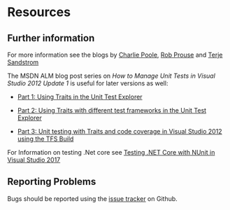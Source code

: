 # Resources

## Further information

For more information see the blogs by [Charlie Poole](http://nunit.com/articles/), [Rob Prouse](https://alteridem.net/) and [Terje Sandstrom](https://hermit.no)

The MSDN ALM blog post series on _How to Manage Unit Tests in Visual Studio 2012 Update 1_ is useful for later versions as well:

* [Part 1: Using Traits in the Unit Test Explorer](https://devblogs.microsoft.com/devops/how-to-manage-unit-tests-in-visual-studio-2012-update-1-part-1using-traits-in-the-unit-test-explorer/)

* [Part 2: Using Traits with different test frameworks in the Unit Test Explorer](https://devblogs.microsoft.com/devops/part-2using-traits-with-different-test-frameworks-in-the-unit-test-explorer/)

* [Part 3: Unit testing with Traits and code coverage in Visual Studio 2012 using the TFS Build](https://devblogs.microsoft.com/devops/part-3-unit-testing-with-traits-and-code-coverage-in-visual-studio-2012-using-the-tfs-build-and-the-new-nuget-adapter-approach/)

For Information on testing .Net core see  [Testing .NET Core with NUnit in Visual Studio 2017](https://alteridem.net/2017/05/04/test-net-core-nunit-vs2017/)

## Reporting Problems

Bugs should be reported using the [issue tracker](https://github.com/nunit/nunit3-vs-adapter/issues) on Github.

